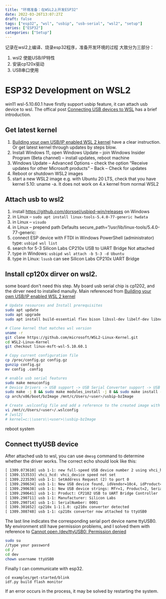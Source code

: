 ```yaml
---
title: "环境准备：在WSL2上开发ESP32"
date: 2022-03-26T13:07:27Z
draft: false
tags: ["esp32", "wsl", "usbip", "usb-serial", "wsl2", "setup"]
series: ["ESP32"]
categories: ["Setup"]
---
```


记录在wsl2上编译、烧录esp32程序，准备开发环境的过程
大致分为三部分：

1. wsl2 使能USB/IP特性
2. 安装cp120x驱动
3. USB串口使用
 
# ESP32 Development on WSL2 
win11 wsl-5.10.60.1 have firstly support usbip feature, it can attach usb device to wsl. The offical post [Connecting USB devices to WSL](https://devblogs.microsoft.com/commandline/connecting-usb-devices-to-wsl/) has a brief introduction.  

## Get latest kernel
1. [Building your own USB/IP enabled WSL 2 kernel](https://github.com/dorssel/usbipd-win/wiki/WSL-support#building-your-own-usbip-enabled-wsl-2-kernel) have a clear instruction. Or get latest kernel through updates by steps blow.   
2. Install Windows 11, open Windows Update – join Windows Insider Program (Beta channel) – install updates, reboot machine  
3. Windows Update – Advanced Options – check the option “Receive updates for other Microsoft products” – Back – Check for updates  
4. Reboot or shutdown WSL2 images  
5. start a new WSL2 image e.g. with Ubuntu 20 LTS, check that you have kernel 5.10: uname -a. It does not work on 4.x kernel from normal WSL2  

## Attach usb to wsl2
1. install https://github.com/dorssel/usbipd-win/releases on Windows  
2. in Linux – `sudo apt install linux-tools-5.4.0-77-generic hwdata`  
3. in Linux – `visudo`  
4. in Linux – prepend path Defaults secure_path=”/usr/lib/linux-tools/5.4.0-77-generic:  
5. connect ESP device with FTDI in Windows PowerShell (administrator) type: `usbipd wsl list`  
6. search for 5-3 Silicon Labs CP210x USB to UART Bridge Not attached  
7. type in Windows: `usbipd wsl attach -b 5-3 -d Ubuntu`  
8. type in Linux: `lsusb` can see   Silicon Labs CP210x UART Bridge

## Install cp120x dirver on wsl2.
some board don't need this step. My board usb serial chip is cp1202, and the dirver need to installed manully. Main referenced from  [Building your own USB/IP enabled WSL 2 kernel](https://github.com/dorssel/usbipd-win/wiki/WSL-support#building-your-own-usbip-enabled-wsl-2-kernel)  
```bash
# Update resources and Install prerequisites
sudo apt update
sudo apt upgrade
sudo apt install build-essential flex bison libssl-dev libelf-dev libncurses-dev autoconf libudev-dev libtool

# Clone kernel that matches wsl version
uname -r
git clone https://github.com/microsoft/WSL2-Linux-Kernel.git
cd WSL2-Linux-Kernel
git checkout linux-msft-wsl-5.10.60.1

# Copy current configuration file
cp /proc/config.gz config.gz
gunzip config.gz
mv config .config

# enable usb serial features
sudo make menuconfig
# Device Drivers -> USB support -> USB Serial Converter support -> USB Serial Console device support + USB Generic Serial Driver + USB CP210x family of UART Bridge Controllers
sudo make -j 8 && sudo make modules_install -j 8 && sudo make install -j 8
cp arch/x86/boot/bzImage /mnt/c/Users/<user>/usbip-bzImage

# Create .wslconfig file and add a reference to the created image with the following notes
vi /mnt/c/Users/<user>/.wslconfig
# [wsl2]
# kernel=c:\\users\\<user>\\usbip-bzImage
```
reboot system

## Connect ttyUSB device
After attached usb to wsl, you can use `dmesg` command to determine whether the driver works. The correct echo should look like this:
```txt
[ 1309.073610] usb 1-1: new full-speed USB device number 2 using vhci_hcd
[ 1309.153533] vhci_hcd: vhci_device speed not set
[ 1309.223539] usb 1-1: SetAddress Request (2) to port 0
[ 1309.290634] usb 1-1: New USB device found, idVendor=10c4, idProduct=ea60, bcdDevice= 1.00
[ 1309.290638] usb 1-1: New USB device strings: Mfr=1, Product=2, SerialNumber=3
[ 1309.290641] usb 1-1: Product: CP2102 USB to UART Bridge Controller
[ 1309.290711] usb 1-1: Manufacturer: Silicon Labs
[ 1309.290714] usb 1-1: SerialNumber: 0001
[ 1309.301652] cp210x 1-1:1.0: cp210x converter detected
[ 1309.308748] usb 1-1: cp210x converter now attached to ttyUSB0
```
The last line indicates the corresponding serial port device name ttyUSB0.  
My environment still have permission problems, and I solved them with reference to  [Cannot open /dev/ttyUSB0: Permission denied](https://github.com/esp8266/source-code-examples/issues/26#issuecomment-706129191)  
```bash
sudo su
//type your password
cd /
cd dev
chown username ttyUSB0
```
Finally I can communicate with esp32.
```
cd examples/get-started/blink
idf.py build flash monitor
```

If an error occurs in the process, it may be solved by restarting the system.

